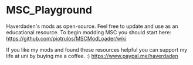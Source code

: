 # MSC_Playground
Haverdaden's mods as open-source. Feel free to update and use as an educational resource.
To begin modding MSC you should start here: https://github.com/piotrulos/MSCModLoader/wiki

If you like my mods and found these resources helpful you can support my life at uni by buying me a coffee. :)
https://www.paypal.me/haverdaden
